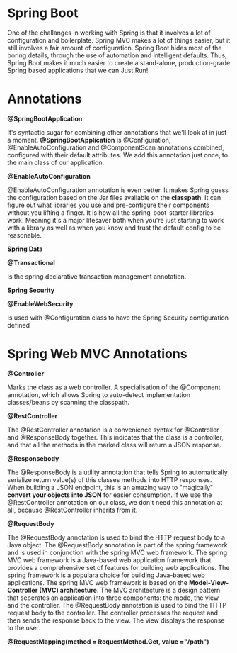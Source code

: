 # Spring Boot 
One of the challanges in working with Spring is that it involves a lot of configuration and boilerplate.
Spring MVC makes a lot of things easier, but it still involves a fair amount of configuration.
Spring Boot hides most of the boring details, through the use of automation and intelligent defaults.
Thus, Spring Boot makes it much easier to create a stand-alone, production-grade Spring based applications that we can Just Run!

# Annotations

**@SpringBootApplication**

It's syntactic sugar for combining other annotations that we'll look at in just a moment.
**@SpringBootApplication** is @Configuration, @EnableAutoConfiguration and 
@ComponentScan annotations combined, configured with their default attributes. We add this
annotation just once, to the main class of our application.

**@EnableAutoConfiguration**

@EnableAutoConfiguration annotation is even better. It makes Spring guess the configuration
based on the Jar files available on the **classpath**. It can figure out what
libraries you use and pre-configure their components without you lifting a finger.
It is how all the spring-boot-starter libraries work. Meaning it's a major lifesaver both
when you're just starting to work with a library as well as when you know and trust the default config
to be reasonable.

**Spring Data**

**@Transactional**

Is the spring declarative transaction management annotation.

**Spring Security**

**@EnableWebSecurity**

Is used with @Configuration class to have the Spring Security configuration defined

# **Spring Web MVC Annotations**

**@Controller**

Marks the class as a web controller. A specialisation of the @Component annotation,
which allows Spring to auto-detect implementation classes/beans by scanning the
classpath.

**@RestController**

The @RestController annotation is a convenience syntax for @Controller and @ResponseBody together.
This indicates that the class is a controller, and that all the methods in the marked class
will return a JSON response.

**@Responsebody**

The @ResponseBody is a utility annotation that tells Spring to automatically
serialize return value(s) of this classes methods into HTTP responses. When building
a JSON endpoint, this is an amazing way to "magically" **convert your objects into JSON** 
for easier consumption. If we use the @RestController annotation on our class, we don't need
this annotation at all, because @RestController inherits from it.

**@RequestBody**

The @RequestBody annotation is used to bind the HTTP request body to a Java object.
The @RequestBody annotation is part of the spring framework and is used in conjunction
with the spring MVC web framework. The spring MVC web framework is a Java-based web application
framework that provides a comprehensive set of features for building
web applications. The spring framework is a populara choice for building Java-based
web applications. The spring MVC web framework is based on the **Model-View-Controller
(MVC) architecture**. The MVC architecture is a design pattern that seperates an application
into three components: the mode, the view and the controller. The @RequestBody annotation is used to 
bind the HTTP request body to the controller. The controller processes the
request and then sends the response back to the view. The view displays the
response to the user.

**@RequestMapping(method = RequestMethod.Get, value ="/path")**


